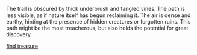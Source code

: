 The trail is obscured by thick underbrush and tangled vines. The path is less visible, as if nature itself has begun reclaiming it. The air is dense and earthy, hinting at the presence of hidden creatures or forgotten ruins. This path might be the most treacherous, but also holds the potential for great discovery.

[find treasure](find-treasure.md)